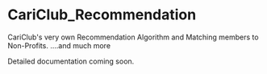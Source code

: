# CariClub_Recommendation
CariClub's very own Recommendation Algorithm and Matching members to Non-Profits.
....and much more

Detailed documentation coming soon.

